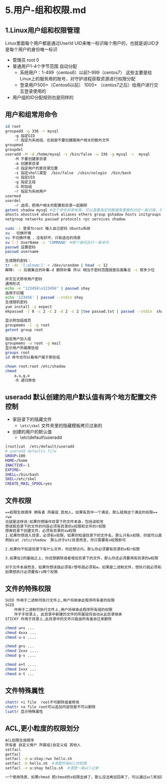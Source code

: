 # 5.用户-组和权限.md

## 1.Linux用户组和权限管理

Linux里面每个用户都是通过UserId UID来唯一标识每个用户的，也就是说UID才是每个用户的身份唯一标识

* 管理员 root 0
* 普通用户1-4个字节范围 自动分配
    * 系统用户：1-499（centos6）以前1-999（centos7） 这些主要是给Linux上的服务用的账号，对守护进程获取资源进行权限分配
    * 登录用户500+（Centos6以前） 1000+ （centos7之后）给用户进行交互登录使用的
* 用户组的ID分配规则也是同样的


## 用户和组常用命令

```bash
id root
groupadd -g 336 -r mysql
	-g 指定GID
	-r 指定为系统组，也就是不要创建跟用户相关的额外文件
groupmod
groupdel
useradd -M -d /home/mysql -s /bin/false -u 336 -g mysql -r  mysql
	-M 不要创建家目录 
	-m 创建家目录
	-d 指定用户的家目录位置
	-s 指定shell类型  /bin/false  /sbin/nologin  /bin/bash
	-u 指定UID
	-g 指定主组
	-G 附加组
	-r 指定为系统用户
usermod
userdel 
	-r 选项，把用户相关的配置和目录一起删除
getent shadow mysql #这个命令非常有用，可以查看指定的数据库里面的对应一条记录，可以查看的数据库支持一下类型
ahosts ahostsv4 ahostsv6 aliases ethers group gshadow hosts initgroups
netgroup networks passwd protocols rpc services shadow
 
sudo -i 登录为root 输入自己密码 Ubuntu系统
su - 切换环境
su 不切换环境 ，没有好坏，只有适合的场景
su [-] UserName -c 'COMMAND' #换个身份执行一条命令
passwd 设置密码
passwd username

生成随机密码：
tr -dc '[:alnum:]' < /dev/urandom | head -c 12 
解释: -c 后面集合的补集-d 删除补集 所以 相当于密码范围就是后面集合 -c 取多少位

非交互式修改用户密码
通用形式
echo -e "123456\n123456" | passwd shay
适用于红帽
echo '123456' | passwd --stdin shay
生成随机密码
yum install -y expect
mkpasswd -l 8 -c 2 -C 2 -d 2 -s 2 |tee passwd.txt | passwd --stdin  shay

显示附加组成员
groupmems -l -g root
getent group root

指定用户加入组
groupmems -a root -g mail
显示用户所属哪些组
groups root
id 命令也可以看用户属于那些组

chown root:root /etc/shadow
chmod
	a,u,g,o
	-R 递归修改

```


## useradd 默认创建的用户默认值有两个地方配置文件控制

* 家目录下的隐藏文件
    * `\etc\skel` 文件夹里的隐藏模板拷贝过来的
* 创建的用户的默认值
    * \etc\default\useradd

```bash
[root]cat  /etc/default/useradd 
# useradd defaults file
GROUP=100
HOME=/home
INACTIVE=-1
EXPIRE=
SHELL=/bin/bash
SKEL=/etc/skel
CREATE_MAIL_SPOOL=yes
```

## 文件权限

```bash
==权限生效顺序 拥有者 所属组 其他人，如果有其中一个满足，那么就用这个满足的权限==
rwx 
也就是这样说:如果你想操作目录下的文件本身，包括读和写
想读取目录下的文件的内容必须有目录的x权限和文件的r权限
想再目录下创建文件，必须有目录的xw权限
1.如果你想进入目录，必须有x权限，如果你知道目录下的文件名，那么只有x权限，你就可以直接访问目录下的文件，
例如cat /etc/shadow  那么对于etc目录而言，你只需要有x权限即可

2.如果你不知道目录下有什么文件，你还想访问，那么你必须要有目录的x和r权限

3.如果在2的基础之上，你还想删除或者增加目录下的文件，那么你还必须要用有目录的w权限

对于文件本身而言，如果你想读就必须有r想写就必须有w，如果是二进制文件，想执行就必须有x这个权限，对于脚本文件
如果想执行必须要有rx两个权限

```

## 文件的特殊权限

```bash
SUID 作用于二进制可执行文件上,用户将继承此程序所有者的权限
SGID 
	作用于二进制可执行文件上,用户将继承此程序所有组的权限
	作于于目录上, 此目录中新建的文件的所属组将自动从此目录继承
STICKY 作用于目录上,此目录中的文件只能由所有者自已来删除

chmod u+s ...
chmod 4xxx ...
chmod u-s ....

chmod g+s ...
chmod 2xxx ....
chmod g-s ....

chmod o+t ....
chmod 1xxx ...
chmod o-t ...

```

## 文件特殊属性

```bash
chattr +i file  root不可删除或者修改
chattr +a file root可以追加内容但是不可以删除
lsattr 显示特殊属性
```

## ACL,更小粒度的权限划分

```bash
ACL权限生效顺序
所有者 自定义用户 所属组|自定义组 其他人
setfacl 
getfacl
setfacl -m u:shay:rwx hello.sh
setfacl -b hello.sh  #清楚所有ACL的权限
setfacl -x u:shay hello.sh  #清楚一条acl记录

一个使用场景，如果chmod 把chmod的x权限去掉了，那么没法再加回来了，可以通过acl来加回来执行权限然后再使用chmod修改
```